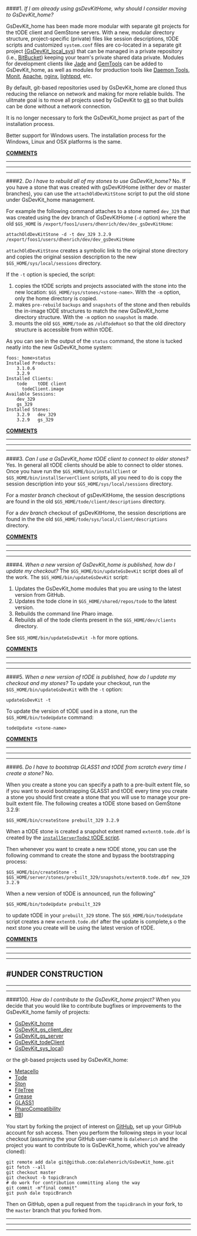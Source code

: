####1. *If I am already using gsDevKitHome, why should I consider moving to GsDevKit_home?*

GsDevKit_home has been made more modular with separate git projects for the tODE client and GemStone servers. With a new, modular directory structure, project-specific (private) files like session descriptions, tODE scripts and customized `system.conf` files are co-located in a separate git project [(GsDevKit_local_sys][5]) that can be managed in a private repository (i.e., [BitBucket][6]) keeping your team's private shared data private.
  Modules for development clients like [Jade][3] and [GemTools][4] can be added to GsDevKit_home, as well as modules for production tools like [Daemon Tools][8], [Monit][9], [Apache][10], [nginx][12], [lightppd][11], etc.

By default, git-based repositories used by GsDevKit_home are cloned thus reducing the reliance on network and making for more reliable builds. The ulitmate goal is to move all projects used by GsDevKit to [git][13] so that builds can be done without a network connection.

It is no longer necessary to fork the GsDevKit_home project as part of the installation process.

Better support for Windows users. The installation process for the Windows, Linux and OSX platforms is the same.  

[**COMMENTS**][28]

---
---
---
####2. *Do I have to rebuild all of my stones to use GsDevKit_home?*
No.
If you have a stone that was created with gsDevKitHome (either dev or master branches), you can use the `attachOldDevKitStone` script to put the old stone under GsDevKit_home management. 

For example the following command attaches to a stone named `dev_329` that was created using the dev branch of GsDevKitHome (`-d` option) where the old `$GS_HOME` is `/export/foos1/users/dhenrich/dev/dev_gsDevKitHome`:

```shell
attachOldDevKitStone -d -t dev_329 3.2.9 /export/foos1/users/dhenrich/dev/dev_gsDevKitHome
```

`attachOldDevKitStone` creates a symbolic link to the original stone directory and copies the original session description to the new `$GS_HOME/sys/local/sessions` directory. 

If the `-t` option is specied, the script:

 1. copies the tODE scripts and projects associated with the stone into the new location: `$GS_HOME/sys/stones/<stone-name>`. With the `-m` option, only the home directory is copied.
 2. makes `pre-rebuild` `backups` and `snapshots` of the stone and then rebuilds the in-image tODE structures to match the new GsDevKit_home directory structure. With the `-m` option no `snapshot` is made.
 3. mounts the old `$GS_HOME/tode` as `/oldTodeRoot` so that the old directory structure is accessible from within tODE.

As you can see in the output of the `status` command, the stone is tucked neatly into the new GsDevKit_home system:

```
foos:_home>status
Installed Products:
	3.1.0.6
	3.2.9
Installed Clients:
	tode	tODE client
	  todeClient.image
Available Sessions:
	dev_329
	gs_329
Installed Stones:
	3.2.9	dev_329
	3.2.9	gs_329
```

[**COMMENTS**][28]

---
---
---
####3. *Can I use a GsDevKit_home tODE client to connect to older stones?*
Yes. 
In general all tODE clients should be able to connect to older stones. 
Once you have run the `$GS_HOME/bin/installClient` or `$GS_HOME/bin/installServerClient` scripts, all you need to do is copy the session description into your `$GS_HOME/sys/local/sessions` directory.

For a *master branch* checkout of gsDevKitHome, the session descriptions are found in the old `$GS_HOME/tode/client/descriptions` directory.

For a *dev branch* checkout of gsDevKitHome, the session descriptions are found in the the old `$GS_HOME/tode/sys/local/client/descriptions` directory.

[**COMMENTS**][28]

---
---
---
####4. *When a new version of GsDevKit_home is published, how do I update my checkout?*
The `$GS_HOME/bin/updateGsDevKit` script does all of the work. 
The `$GS_HOME/bin/updateGsDevKit` script:

1. Updates the GsDevKit_home modules that you are using to the latest version from GitHub.
2. Updates the tode clone in `$GS_HOME/shared/repos/tode` to the latest version.
3. Rebuilds the command line Pharo image.
4. Rebuilds all of the tode clients present in the `$GS_HOME/dev/clients` directory.

See  `$GS_HOME/bin/updateGsDevKit -h` for more options.

[**COMMENTS**][28]

---
---
---
####5. *When a new version of tODE is published, how do I update my checkout and my stones?*
To update your checkout, run the `$GS_HOME/bin/updateGsDevKit` with the `-t` option:

```Shell
updateGsDevKit -t
```

To update the version of tODE used in a stone, run the `$GS_HOME/bin/todeUpdate` command:

```Shell
todeUpdate <stone-name>
```

[**COMMENTS**][28]

---
---
---
####6. *Do I have to bootstrap GLASS1 and tODE from scratch every time I create a stone?*
No.

When you create a stone you can specify a path to a pre-built extent file, so if you want to avoid bootstrapping GLASS1 and tODE every time you create a stone you should first create a stone that you will use to manage your pre-built extent file. The following creates a tODE stone based on GemStone 3.2.9:

```
$GS_HOME/bin/createStone prebuilt_329 3.2.9
```

When a tODE stone is created a snapshot extent named `extent0.tode.dbf` is created by the [`installServerTode2` tODE script][29].

Then whenever you want to create a new tODE stone, you can use the following command to create the stone and bypass the bootstrapping process:

```
$GS_HOME/bin/createStone -t $GS_HOME/server/stones/prebuilt_329/snapshots/extent0.tode.dbf new_329 3.2.9
```

When a new version of tODE is announced, run the following"

```
$GS_HOME/bin/todeUpdate prebuilt_329
```

to update tODE in your `prebuilt_329` stone. The `$GS_HOME/bin/todeUpdate` script creates a new `extent0.tode.dbf` after the update is complete,s o the next stone you create will be using the latest version of tODE.

[**COMMENTS**][28]

---
---
---
#UNDER CONSTRUCTION
---
---
---
####100. *How do I contribute to the GsDevKit_home project?*
When you decide that you would like to contribute bugfixes or improvements to the  GsDevKit_home family of projects:
 - [GsDevKit_home][15]
 - [GsDevKit_gs_client_dev][16]
 - [GsDevKit_gs_server][17]
 - [GsDevKit_todeClient][18]
 - [GsDevKit_sys_local][19]) 

or the git-based projects used by GsDevKit_home:
 - [Metacello][20]
 - [Tode][21]
 - [Ston][22]
 - [FileTree][23]
 - [Grease][24]
 - [GLASS1][25]
 - [PharoCompatibility][26]
 - [RB][27])

You start by forking the project of interest on [GitHub][14], set up your GitHub account for ssh access. 
Then you perform the following steps in your local checkout (assuming the your GitHub user-name is `dalehenrich` and the project you want to contribute to is GsDevKit_home, which you've already cloned):

```shell
git remote add dale git@github.com:dalehenrich/GsDevKit_home.git
git fetch --all
git checkout master
git checkout -b topicBranch
# do work for contribution committing along the way
git commit -m"final commit"
git push dale topicBranch
```

Then on GitHub, open a pull request from the `topicBranch` in your fork, to the `master` branch that you forked from.

---
---
---
[3]: https://github.com/jgfoster/Jade
[4]: https://github.com/glassdb/GemTools
[5]: https://github.com/GsDevKit/GsDevKit_sys_local
[6]: https://bitbucket.org/
[7]: docs/installation/installDevKitClient.md#install-client
[8]: https://code.google.com/p/glassdb/wiki/GLASSDaemonTools
[9]: http://forum.world.st/Glass-Monit-scripts-for-gemstone-td4731164.html
[10]: https://programminggems.wordpress.com/2008/09/12/slice-4/
[11]: https://kentreis.wordpress.com/2009/10/07/my-favorite-glass-front-end-server-lighttpd/
[12]: http://www.monkeysnatchbanana.com/2010/08/18/using-fastcgi-with-nginx-and-seaside/
[13]: https://git-scm.com/
[14]: https://github.com
[15]: https://github.com/GsDevKit/GsDevKit_home
[16]: https://github.com/GsDevKit/GsDevKit_gs_client_dev
[17]: https://github.com/GsDevKit/GsDevKit_gs_server
[18]: https://github.com/GsDevKit/GsDevKit_todeClient
[19]: https://github.com/GsDevKit/GsDevKit_sys_local
[20]: https://github.com/dalehenrich/metacello-work
[21]: https://github.com/dalehenrich/tode
[22]: https://github.com/GsDevKit/ston
[23]: https://github.com/dalehenrich/filetree
[24]: https://github.com/GsDevKit/Grease
[25]: https://github.com/glassdb
[26]: https://github.com/glassdb/PharoCompatibility
[27]: https://github.com/dalehenrich/rb
[28]: https://github.com/GsDevKit/GsDevKit_home/issues/new
[29]: https://github.com/GsDevKit/GsDevKit_home/blob/master/sys/default/client/tode-scripts/installServerTode2
